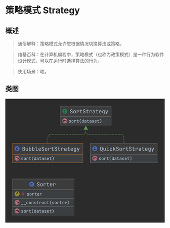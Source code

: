 # 策略模式 Strategy

## 概述
> 通俗解释：策略模式允许您根据情况切换算法或策略。

> 维基百科：在计算机编程中，策略模式（也称为政策模式）是一种行为软件设计模式，可以在运行时选择算法的行为。

> 使用场景：略。

## 类图
![](Strategy.png)